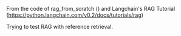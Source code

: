 From the code of rag_from_scratch () and Langchain's RAG Tutorial (https://python.langchain.com/v0.2/docs/tutorials/rag)

Trying to test RAG with reference retrieval.
